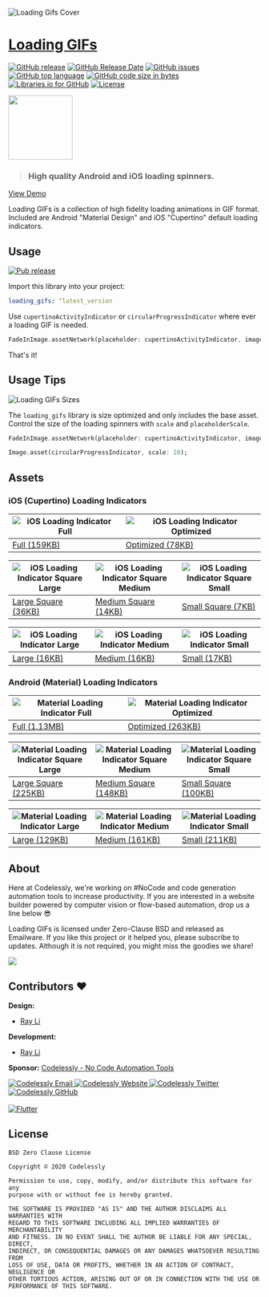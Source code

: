 ![Loading Gifs Cover](packages/Loading%20GIFs%20Cover.gif)
# [Loading GIFs](https://gallery.imfast.io/flutterwebsites/loadinggifs/)
[![GitHub release](https://img.shields.io/github/release/Codelessly/FlutterLoadingGIFs.svg?style=flat-square)](https://github.com/Codelessly/FlutterLoadingGIFs/releases) [![GitHub Release Date](https://img.shields.io/github/release-date/Codelessly/FlutterLoadingGIFs.svg?style=flat-square)](https://github.com/Codelessly/FlutterLoadingGIFs/releases) [![GitHub issues](https://img.shields.io/github/issues/Codelessly/FlutterLoadingGIFs.svg?style=flat-square)](https://github.com/Codelessly/FlutterLoadingGIFs/issues) [![GitHub top language](https://img.shields.io/github/languages/top/Codelessly/FlutterLoadingGIFs.svg?style=flat-square)](https://github.com/Codelessly/FlutterLoadingGIFs) [![GitHub code size in bytes](https://img.shields.io/github/languages/code-size/Codelessly/FlutterLoadingGIFs.svg?style=flat-square)](https://github.com/Codelessly/FlutterLoadingGIFs) [![Libraries.io for GitHub](https://img.shields.io/librariesio/github/Codelessly/FlutterLoadingGIFs.svg?style=flat-square)](https://libraries.io/github/Codelessly/FlutterLoadingGIFs) [![License](https://img.shields.io/badge/License-BSD%200--Clause-orange.svg)](https://opensource.org/licenses/0BSD)

<img src="packages/cupertino_activity_indicator_square_large.gif" width="128">

> ### High quality Android and iOS loading spinners.

[View Demo](https://gallery.imfast.io/flutterwebsites/loadinggifs/)

Loading GIFs is a collection of high fidelity loading animations in GIF format. Included are Android "Material Design" and iOS "Cupertino" default loading indicators.

## Usage

[![Pub release](https://img.shields.io/pub/v/loading_gifs.svg?style=flat-square)](https://pub.dev/packages/loading_gifs)



Import this library into your project:

```yaml
loading_gifs: ^latest_version
```

Use `cupertinoActivityIndicator` or `circularProgressIndicator` where ever a loading GIF is needed.
```dart
FadeInImage.assetNetwork(placeholder: cupertinoActivityIndicator, image: "image.png");
```
That's it!

## Usage Tips

![Loading GIFs Sizes](packages/Loading%20GIFs%20Sizes.gif)

The `loading_gifs` library is size optimized and only includes the base asset. Control the size of the loading spinners with `scale` and `placeholderScale`.

```dart
FadeInImage.assetNetwork(placeholder: cupertinoActivityIndicator, image: "image.png", placeholderScale: 5);

Image.asset(circularProgressIndicator, scale: 10);
```

## Assets

### iOS (Cupertino) Loading Indicators

|![iOS Loading Indicator Full](packages/cupertino_activity_indicator.gif)|![iOS Loading Indicator Optimized](packages/cupertino_activity_indicator_selective.gif)| 
|--|--|
|[Full (159KB)](packages/cupertino_activity_indicator.gif)|[Optimized (78KB)](packages/cupertino_activity_indicator_selective.gif)|

|![iOS Loading Indicator Square Large](packages/cupertino_activity_indicator_square_large.gif)|![iOS Loading Indicator Square Medium](packages/cupertino_activity_indicator_square_medium.gif)|![iOS Loading Indicator Square Small](packages/cupertino_activity_indicator_square_small.gif)| 
|--|--|--|
|[Large Square (36KB)](packages/cupertino_activity_indicator_square_large.gif)|[Medium Square (14KB)](packages/cupertino_activity_indicator_square_medium.gif)|[Small Square (7KB)](packages/cupertino_activity_indicator_square_small.gif)|

|![iOS Loading Indicator Large](packages/cupertino_activity_indicator_large.gif)|![iOS Loading Indicator Medium](packages/cupertino_activity_indicator_medium.gif)|![iOS Loading Indicator Small](packages/cupertino_activity_indicator_small.gif)| 
|--|--|--|
|[Large (16KB)](packages/cupertino_activity_indicator_large.gif)|[Medium (16KB)](packages/cupertino_activity_indicator_medium.gif)|[Small (17KB)](packages/cupertino_activity_indicator_small.gif)|

### Android (Material) Loading Indicators

|![Material Loading Indicator Full](packages/circular_progress_indicator.gif)|![Material Loading Indicator Optimized](packages/circular_progress_indicator_selective.gif)| 
|--|--|
|[Full (1.13MB)](packages/circular_progress_indicator.gif)|[Optimized (263KB)](packages/circular_progress_indicator_selective.gif)|

|![Material Loading Indicator Square Large](packages/circular_progress_indicator_square_large.gif)|![Material Loading Indicator Square Medium](packages/circular_progress_indicator_square_medium.gif)|![Material Loading Indicator Square Small](packages/circular_progress_indicator_square_small.gif)| 
|--|--|--|
|[Large Square (225KB)](packages/circular_progress_indicator_square_large.gif)|[Medium Square (148KB)](packages/circular_progress_indicator_square_medium.gif)|[Small Square (100KB)](packages/circular_progress_indicator_square_small.gif)|

|![Material Loading Indicator Large](packages/circular_progress_indicator_large.gif)|![Material Loading Indicator Medium](packages/circular_progress_indicator_medium.gif)|![Material Loading Indicator Small](packages/circular_progress_indicator_small.gif)| 
|--|--|--|
|[Large (129KB)](packages/circular_progress_indicator_large.gif)|[Medium (161KB)](packages/circular_progress_indicator_medium.gif)|[Small (211KB)](packages/circular_progress_indicator_small.gif)|

## About

Here at Codelessly, we're working on #NoCode and code generation automation tools to increase productivity. If you are interested in a website builder powered by computer vision or flow-based automation, drop us a line below 😎

Loading GIFs is licensed under Zero-Clause BSD and released as Emailware. If you like this project or it helped you, please subscribe to updates. Although it is not required, you might miss the goodies we share!

<a href="https://codelessly.com" target="_blank"><img src="packages/Email%20Newsletter%20Signup.png"></a>

## Contributors ❤️

**Design:** 
* [Ray Li](https://github.com/searchy2)

**Development:** 
* [Ray Li](https://github.com/searchy2)

**Sponsor:** [Codelessly - No Code Automation Tools](https://codelessly.com)

<a href="mailto:ray@codelessly.com">
  <img alt="Codelessly Email"
       src="https://lh3.googleusercontent.com/yN_m90WN_HSCohXdgC2k91uSTk9dnYfoxTYwG_mv_l5_05dV2CzkQ1B6rEqH4uqdgjA=w96" />
</a>
<a href="https://codelessly.com">
  <img alt="Codelessly Website"
       src="https://lh3.googleusercontent.com/YmMGcgeO7Km9-J9vFRByov5sb7OUKetnKs8pTi0JZMDj3GVJ61GMTcTlHB7u9uHDHag=w96" />
</a>
<a href="https://twitter.com/codelessly1">
  <img alt="Codelessly Twitter"
       src="https://lh3.ggpht.com/lSLM0xhCA1RZOwaQcjhlwmsvaIQYaP3c5qbDKCgLALhydrgExnaSKZdGa8S3YtRuVA=w96" />
</a>
<a href="https://github.com/Codelessly">
  <img alt="Codelessly GitHub"
       src="https://lh3.googleusercontent.com/L15QqmKK7Vl-Ag1ZxaBqNQlXVEw58JT2BDb-ef5t2eboDh0pPSLjDgi3-aQ3Opdhhyk=w96" />
</a>
<br></br>
<a href="https://github.com/flutter/flutter">
  <img alt="Flutter"
       src="packages/Flutter%20Logo%20Banner.png" />
</a>


## License

    BSD Zero Clause License

    Copyright © 2020 Codelessly

    Permission to use, copy, modify, and/or distribute this software for any
    purpose with or without fee is hereby granted.

    THE SOFTWARE IS PROVIDED "AS IS" AND THE AUTHOR DISCLAIMS ALL WARRANTIES WITH
    REGARD TO THIS SOFTWARE INCLUDING ALL IMPLIED WARRANTIES OF MERCHANTABILITY
    AND FITNESS. IN NO EVENT SHALL THE AUTHOR BE LIABLE FOR ANY SPECIAL, DIRECT,
    INDIRECT, OR CONSEQUENTIAL DAMAGES OR ANY DAMAGES WHATSOEVER RESULTING FROM
    LOSS OF USE, DATA OR PROFITS, WHETHER IN AN ACTION OF CONTRACT, NEGLIGENCE OR
    OTHER TORTIOUS ACTION, ARISING OUT OF OR IN CONNECTION WITH THE USE OR
    PERFORMANCE OF THIS SOFTWARE.